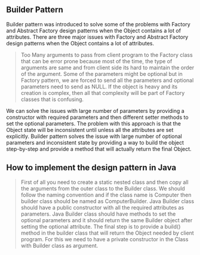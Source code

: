 ## Builder Pattern
 Builder pattern was introduced to solve some of the problems with Factory and Abstract Factory design patterns when the Object contains a lot of attributes. 
 There are three major issues with Factory and Abstract Factory design patterns when the Object contains a lot of attributes. 

>  Too Many arguments to pass from client program to the Factory class that can be error prone because most of the time, the type of arguments are same and from client side its hard to maintain the order of the argument. 
> Some of the parameters might be optional but in Factory pattern, we are forced to send all the parameters and optional parameters need to send as NULL. 
> If the object is heavy and its creation is complex, then all that complexity will be part of Factory classes that is confusing.

 We can solve the issues with large number of parameters by providing a constructor with required parameters and then different setter methods to set the optional parameters. The problem with this approach is that the Object state will be inconsistent until unless all the attributes are set explicitly.
 Builder pattern solves the issue with large number of optional parameters and inconsistent state by providing a way to build the object step-by-step and provide a method that will actually return the final Object.

## How to implement the design pattern in Java 

> First of all you need to create a static nested class and then copy all the arguments from the outer class to the Builder class. We should follow the naming convention and if the class name is Computer then builder class should be named as ComputerBuilder.
> Java Builder class should have a public constructor with all the required attributes as parameters.
> Java Builder class should have methods to set the optional parameters and it should return the same Builder object after setting the optional attribute.
> The final step is to provide a build() method in the builder class that will return the Object needed by client program. For this we need to have a private constructor in the Class with Builder class as argument.
